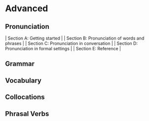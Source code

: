 # Advanced


## Pronunciation

| Section A: Getting started                    |
| Section B: Pronunciation of words and phrases |
| Section C: Pronunciation in conversation      |
| Section D: Pronunciation in formal settings   |
| Section E: Reference                          |


## Grammar


## Vocabulary


## Collocations


## Phrasal Verbs